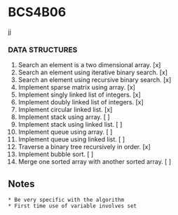 # BCS4B06
jj
### DATA STRUCTURES

1. Search an element is a two dimensional array.    [x]
2. Search an element using iterative binary search. [x]
3. Search an element using recursive binary search. [x]
4. Implement sparse matrix using array.             [x]
5. Implement singly linked list of integers.        [x]
6. Implement doubly linked list of integers.        [x]
7. Implement circular linked list.                  [x]
8. Implement stack using array.                     [ ]
9. Implement stack using linked list.               [ ]
10. Implement queue using array.                    [ ]
11. Implement queue using linked list.              [ ]
12. Traverse a binary tree recursively in order.    [x]
13. Implement bubble sort.                          [ ]
14. Merge one sorted array with another sorted array. [ ]

## Notes

    * Be very specific with the algorithm
    * First time use of variable involves set
